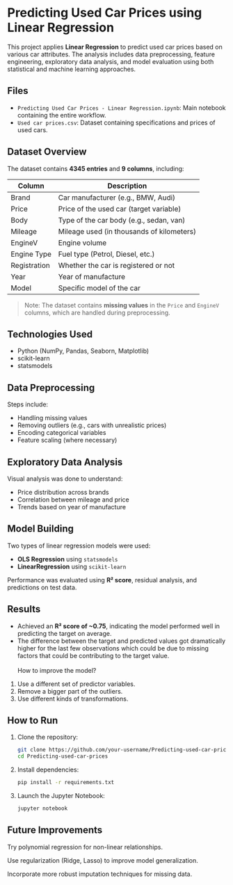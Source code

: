 # Predicting Used Car Prices using Linear Regression

This project applies **Linear Regression** to predict used car prices based on various car attributes. The analysis includes data preprocessing, feature engineering, exploratory data analysis, and model evaluation using both statistical and machine learning approaches.

## Files

- `Predicting Used Car Prices - Linear Regression.ipynb`: Main notebook containing the entire workflow.
- `Used car prices.csv`: Dataset containing specifications and prices of used cars.

## Dataset Overview

The dataset contains **4345 entries** and **9 columns**, including:

| Column         | Description                                |
|----------------|--------------------------------------------|
| Brand          | Car manufacturer (e.g., BMW, Audi)         |
| Price          | Price of the used car (target variable)    |
| Body           | Type of the car body (e.g., sedan, van)    |
| Mileage        | Mileage used (in thousands of kilometers)  |
| EngineV        | Engine volume                              |
| Engine Type    | Fuel type (Petrol, Diesel, etc.)           |
| Registration   | Whether the car is registered or not       |
| Year           | Year of manufacture                        |
| Model          | Specific model of the car                  |

> Note: The dataset contains **missing values** in the `Price` and `EngineV` columns, which are handled during preprocessing.

## Technologies Used

- Python (NumPy, Pandas, Seaborn, Matplotlib)
- scikit-learn
- statsmodels

## Data Preprocessing

Steps include:
- Handling missing values
- Removing outliers (e.g., cars with unrealistic prices)
- Encoding categorical variables
- Feature scaling (where necessary)

## Exploratory Data Analysis

Visual analysis was done to understand:
- Price distribution across brands
- Correlation between mileage and price
- Trends based on year of manufacture

## Model Building

Two types of linear regression models were used:
- **OLS Regression** using `statsmodels`
- **LinearRegression** using `scikit-learn`

Performance was evaluated using **R² score**, residual analysis, and predictions on test data.

## Results

- Achieved an **R² score of ~0.75**, indicating the model performed well in predicting the target on average.
- The difference between the target and predicted values got dramatically higher for the last few observations which could be due to missing factors that could be contributing to the target value.<br><br>
How to improve the model?
1. Use a different set of predictor variables.
2. Remove a bigger part of the outliers.
3. Use different kinds of transformations.
   
## How to Run

1. Clone the repository:
   ```bash
   git clone https://github.com/your-username/Predicting-used-car-prices.git
   cd Predicting-used-car-prices
2. Install dependencies:
   ```bash
   pip install -r requirements.txt
3. Launch the Jupyter Notebook:
   ```bash
   jupyter notebook

## Future Improvements
Try polynomial regression for non-linear relationships.

Use regularization (Ridge, Lasso) to improve model generalization.

Incorporate more robust imputation techniques for missing data.
